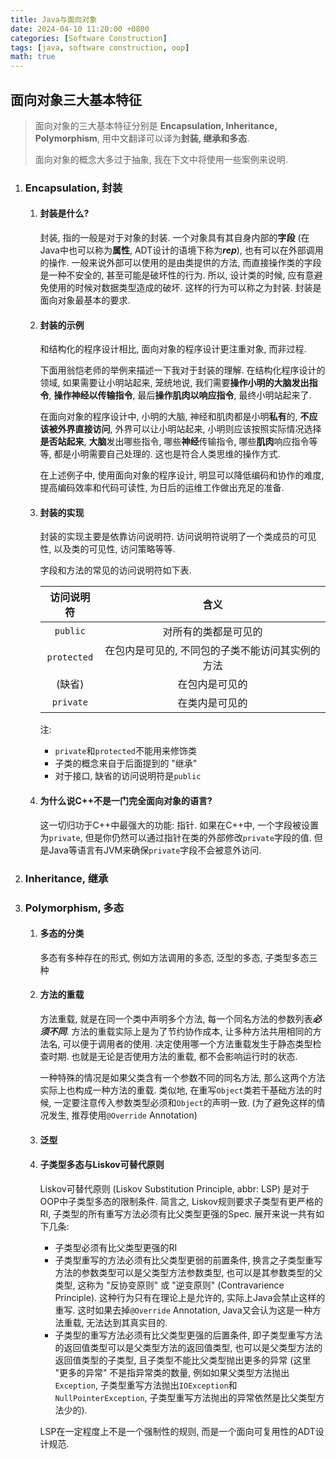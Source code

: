 ```yaml
---
title: Java与面向对象
date: 2024-04-10 11:20:00 +0800
categories: [Software Construction]
tags: [java, software construction, oop]
math: true
---
```


## 面向对象三大基本特征

> 面向对象的三大基本特征分别是 **Encapsulation, Inheritance, Polymorphism**, 用中文翻译可以译为**封装, 继承和多态**.
>
> 面向对象的概念大多过于抽象, 我在下文中将使用一些案例来说明.

1. ### Encapsulation, 封装

    1. #### 封装是什么?

        封装, 指的一般是对于对象的封装. 一个对象具有其自身内部的**字段** (在Java中也可以称为**属性**, ADT设计的语境下称为***rep***), 也有可以在外部调用的操作. 一般来说外部可以使用的是由类提供的方法, 而直接操作类的字段是一种不安全的, 甚至可能是破坏性的行为. 所以, 设计类的时候, 应有意避免使用的时候对数据类型造成的破坏. 这样的行为可以称之为封装. 封装是面向对象最基本的要求. 
    
    2. #### 封装的示例
        
        和结构化的程序设计相比, 面向对象的程序设计更注重对象, 而非过程. 
        
        下面用翁恺老师的举例来描述一下我对于封装的理解. 在结构化程序设计的领域, 如果需要让小明站起来, 笼统地说, 我们需要**操作小明的大脑发出指令**, **操作神经以传输指令**, 最后**操作肌肉以响应指令**, 最终小明站起来了. 
        
        在面向对象的程序设计中, 小明的大脑, 神经和肌肉都是小明**私有**的, **不应该被外界直接访问**, 外界可以让小明站起来, 小明则应该按照实际情况选择**是否站起来**, **大脑**发出哪些指令, 哪些**神经**传输指令, 哪些**肌肉**响应指令等等, 都是小明需要自己处理的. 这也是符合人类思维的操作方式. 

        在上述例子中, 使用面向对象的程序设计, 明显可以降低编码和协作的难度, 提高编码效率和代码可读性, 为日后的运维工作做出充足的准备. 

    3. #### 封装的实现

        封装的实现主要是依靠访问说明符. 访问说明符说明了一个类成员的可见性, 以及类的可见性, 访问策略等等. 
        
        字段和方法的常见的访问说明符如下表. 

        | 访问说明符 | 含义 |
        | :-: | :-: |
        | `public` | 对所有的类都是可见的 |
        | `protected` | 在包内是可见的, 不同包的子类不能访问其实例的方法 |
        | (缺省) | 在包内是可见的 |
        | `private` | 在类内是可见的 |

        注: 
         - `private`和`protected`不能用来修饰类
         - 子类的概念来自于后面提到的 "继承"
         - 对于接口, 缺省的访问说明符是`public`

    4. #### 为什么说C++不是一门完全面向对象的语言?

        这一切归功于C++中最强大的功能: 指针. 如果在C++中, 一个字段被设置为`private`, 但是你仍然可以通过指针在类的外部修改`private`字段的值. 但是Java等语言有JVM来确保`private`字段不会被意外访问. 

2. ### Inheritance, 继承



3. ### Polymorphism, 多态
   
    1. #### 多态的分类

        多态有多种存在的形式, 例如方法调用的多态, 泛型的多态, 子类型多态三种

    2. #### 方法的重载
    
        方法重载, 就是在同一个类中声明多个方法, 每一个同名方法的参数列表***必须不同***. 方法的重载实际上是为了节约协作成本, 让多种方法共用相同的方法名, 可以便于调用者的使用. 决定使用哪一个方法重载发生于静态类型检查时期. 也就是无论是否使用方法的重载, 都不会影响运行时的状态. 

        一种特殊的情况是如果父类含有一个参数不同的同名方法, 那么这两个方法实际上也构成一种方法的重载. 类似地, 在重写`Object`类若干基础方法的时候, 一定要注意传入参数类型必须和`Object`的声明一致. (为了避免这样的情况发生, 推荐使用`@Override` Annotation)

    3. #### 泛型
    
    4. #### 子类型多态与Liskov可替代原则
    
        Liskov可替代原则 (Liskov Substitution Principle, abbr: LSP) 是对于OOP中子类型多态的限制条件. 简言之, Liskov规则要求子类型有更严格的RI, 子类型的所有重写方法必须有比父类型更强的Spec. 展开来说一共有如下几条: 

        - 子类型必须有比父类型更强的RI
        - 子类型重写的方法必须有比父类型更弱的前置条件, 换言之子类型重写方法的参数类型可以是父类型方法参数类型, 也可以是其参数类型的父类型, 这称为 "反协变原则" 或 "逆变原则" (Contravarience Principle). 这种行为只有在理论上是允许的, 实际上Java会禁止这样的重写. 这时如果去掉`@Override` Annotation, Java又会认为这是一种方法重载, 无法达到其真实目的. 
        - 子类型的重写方法必须有比父类型更强的后置条件, 即子类型重写方法的返回值类型可以是父类型方法的返回值类型, 也可以是父类型方法的返回值类型的子类型, 且子类型不能比父类型抛出更多的异常 (这里 "更多的异常" 不是指异常类的数量, 例如如果父类型方法抛出`Exception`, 子类型重写方法抛出`IOException`和`NullPointerException`, 子类型重写方法抛出的异常依然是比父类型方法少的). 
  
        LSP在一定程度上不是一个强制性的规则, 而是一个面向可复用性的ADT设计规范. 























